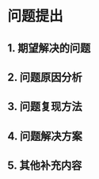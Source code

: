 <!--
以下内容为注释说明
1. 请使用markdown语法进行编辑
2. 请提供必要信息，以便于更好的获知问题，以提出恰当的解决方案
3. Issue的title 建议为 期望解决的问题 + errorMessage
4. 代码部分务必使用```code```进行处理
5. 请提供以下信息，包括但不限于：
-->

# 问题提出

## 1. 期望解决的问题

## 2. 问题原因分析

## 3. 问题复现方法

## 4. 问题解决方案

## 5. 其他补充内容
